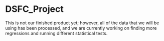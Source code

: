 # DSFC_Project

This is not our finished product yet; however, all of the data that we will be using has been processed, and we are currently working on finding more regressions and running different statistical tests.
